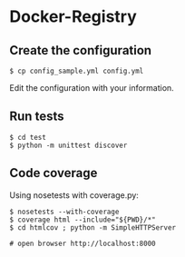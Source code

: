 Docker-Registry
===============

Create the configuration
------------------------

```
$ cp config_sample.yml config.yml
```

Edit the configuration with your information.

Run tests
---------

```
$ cd test
$ python -m unittest discover
```

Code coverage
-------------

Using nosetests with coverage.py:

```
$ nosetests --with-coverage
$ coverage html --include="${PWD}/*"
$ cd htmlcov ; python -m SimpleHTTPServer

# open browser http://localhost:8000
```
